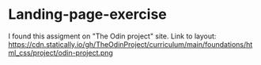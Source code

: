 # Landing-page-exercise

I found this assigment on "The Odin project" site.
Link to layout: https://cdn.statically.io/gh/TheOdinProject/curriculum/main/foundations/html_css/project/odin-project.png
